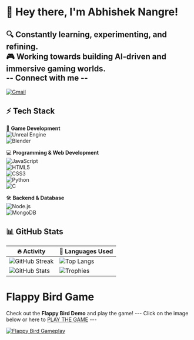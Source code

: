 # 👋 Hey there, I'm Abhishek Nangre!  

🔍 Constantly learning, experimenting, and refining.  
🎮 Working towards building AI-driven and immersive gaming worlds.  
 -- **Connect with me** --
-
[![Gmail](https://img.shields.io/badge/Gmail-D14836?style=for-the-badge&logo=gmail&logoColor=white)](mailto:tunqwb@gmail.com)  


## ⚡ Tech Stack  
🚀 **Game Development**  
![Unreal Engine](https://img.shields.io/badge/Unreal%20Engine-000?style=flat&logo=unreal-engine&logoColor=white)  
![Blender](https://img.shields.io/badge/Blender-F5792A?style=flat&logo=blender&logoColor=white)  

💻 **Programming & Web Development**  
![JavaScript](https://img.shields.io/badge/JavaScript-F7DF1E?style=flat&logo=javascript&logoColor=black)  
![HTML5](https://img.shields.io/badge/HTML5-E34F26?style=flat&logo=html5&logoColor=white)  
![CSS3](https://img.shields.io/badge/CSS3-1572B6?style=flat&logo=css3&logoColor=white)  
![Python](https://img.shields.io/badge/Python-3776AB?style=flat&logo=python&logoColor=white)  
![C](https://img.shields.io/badge/C-A8B9CC?style=flat&logo=c&logoColor=black)  

🛠 **Backend & Database**  
![Node.js](https://img.shields.io/badge/Node.js-339933?style=flat&logo=node.js&logoColor=white)  
![MongoDB](https://img.shields.io/badge/MongoDB-47A248?style=flat&logo=mongodb&logoColor=white)  

## 📊 GitHub Stats  

| 🔥 **Activity** | 📌 **Languages Used** |
|---|---|
| ![GitHub Streak](https://github-readme-streak-stats.herokuapp.com/?user=karmaren&theme=dark&hide_border=true) | ![Top Langs](https://github-readme-stats.vercel.app/api/top-langs/?username=karmaren&layout=compact&theme=dark&hide_border=true) |
| ![GitHub Stats](https://github-readme-stats.vercel.app/api?username=karamren&show_icons=true&theme=dark&hide_border=true) | ![Trophies](https://github-profile-trophy.vercel.app/?username=karmaren&theme=darkhub) |

# Flappy Bird Game
Check out the **Flappy Bird Demo** and play the game!
 --- Click on the image below or here to [PLAY THE GAME](https://karmaren.github.io/flappy-birdy/) ---
 
[![Flappy Bird Gameplay](https://i.imgur.com/HzEITqk.gif)](https://karmaren.github.io/flappy-birdy/)  
